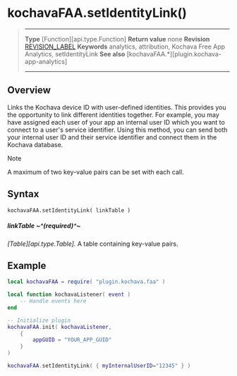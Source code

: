 # kochavaFAA.setIdentityLink()

> --------------------- ------------------------------------------------------------------------------------------
> __Type__              [Function][api.type.Function]
> __Return value__		none
> __Revision__          [REVISION_LABEL](REVISION_URL)
> __Keywords__          analytics, attribution, Kochava Free App Analytics, setIdentityLink
> __See also__			[kochavaFAA.*][plugin.kochava-app-analytics]
> --------------------- ------------------------------------------------------------------------------------------


## Overview

Links the Kochava device ID with user-defined identities. This provides you the opportunity to link different identities together. For example, you may have assigned each user of your app an internal user&nbsp;ID which you want to connect to a user's service identifier. Using this method, you can send both your internal user&nbsp;ID and their service identifier and connect them in the Kochava database.

<div class="guide-notebox">
<div class="notebox-title">Note</div>

A maximum of two key-value pairs can be set with each call.

</div>


## Syntax

	kochavaFAA.setIdentityLink( linkTable )

##### linkTable ~^(required)^~
_[Table][api.type.Table]._ A table containing key-value pairs.


## Example

``````lua
local kochavaFAA = require( "plugin.kochava.faa" )

local function kochavaListener( event )
	-- Handle events here
end

-- Initialize plugin
kochavaFAA.init( kochavaListener,
	{
		appGUID = "YOUR_APP_GUID"
	}
)

kochavaFAA.setIdentityLink( { myInternalUserID="12345" } )
``````
